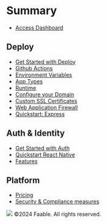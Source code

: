# Summary​

- [Access Dashboard](https://dashboard.faable.com)

## Deploy

- [Get Started with Deploy](README.md)
- [Github Actions](deploy/github-actions.md)
- [Environment Variables](deploy/env.md)
- [App Types](deploy/container-types.md)
- [Runtime](deploy/runtime.md)
- [Configure your Domain](deploy/domain-configure.md)
- [Custom SSL Certificates](deploy/domain-custom-ssl-certificates.md)
- [Web Application Firewall](deploy/security-waf.md)
- [Quickstart: Express](deploy/guide-express.md)

## Auth & Identity

- [Get Started with Auth](auth/get-started.md)
- [Quickstart React Native](auth/quickstart/react-native.md)
- [Features](auth/features.md)

## Platform

- [Pricing](platform/pricing.md)
- [Security & Compliance measures](platform/security-compliance.md)

![](https://faable.com/logo/Wide.png)
©2024 Faable. All rights reserved.
